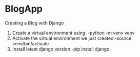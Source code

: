 # BlogApp


Creating a Blog with Django

1. Create a virtual environment using: 
    -python -m venv venv
2. Activate the virtual environment we just created
    -source venv/bin/activate
3. Install latest django version
    -pip install django
